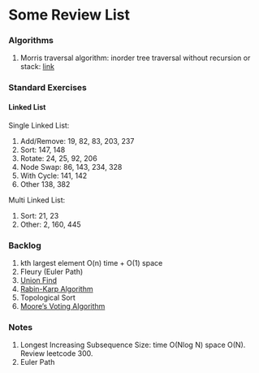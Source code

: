 # Some Review List
### Algorithms
1. Morris traversal algorithm: inorder tree traversal without recursion or stack: 
[link](https://www.geeksforgeeks.org/inorder-tree-traversal-without-recursion-and-without-stack/)



### Standard Exercises
#### Linked List
Single Linked List:
 1. Add/Remove: 19, 82, 83, 203, 237
 2. Sort: 147, 148
 3. Rotate: 24, 25, 92, 206
 4. Node Swap: 86, 143, 234, 328
 5. With Cycle: 141, 142
 6. Other 138, 382
 
 Multi Linked List:
 1. Sort: 21, 23
 2. Other: 2, 160, 445
 
 
### Backlog
1. kth largest element O(n) time + O(1) space
2. Fleury (Euler Path)
3. [Union Find](https://www.geeksforgeeks.org/union-find/)
4. [Rabin-Karp Algorithm](https://www.geeksforgeeks.org/searching-for-patterns-set-3-rabin-karp-algorithm/)
5. Topological Sort
6. [Moore’s Voting Algorithm](https://www.geeksforgeeks.org/majority-element/)

### Notes
1. Longest Increasing Subsequence Size: time O(Nlog N) space O(N).
Review leetcode 300.
2. Euler Path